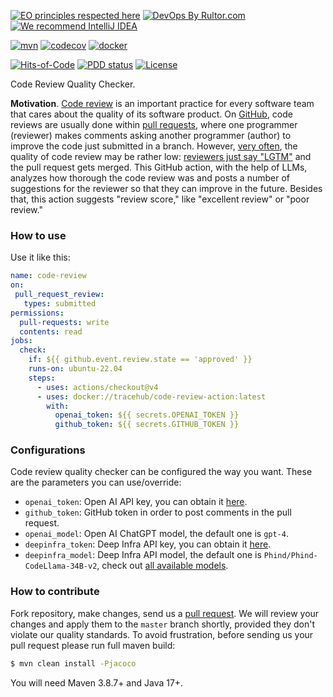 [![EO principles respected here](https://www.elegantobjects.org/badge.svg)](https://www.elegantobjects.org)
[![DevOps By Rultor.com](http://www.rultor.com/b/trarcehubpm/code-review-action)](http://www.rultor.com/p/tracehubpm/code-review-action)
[![We recommend IntelliJ IDEA](https://www.elegantobjects.org/intellij-idea.svg)](https://www.jetbrains.com/idea/)

[![mvn](https://github.com/tracehubpm/code-review-action/actions/workflows/mvn.yml/badge.svg)](https://github.com/tracehubpm/code-review-action/actions/workflows/mvn.yml)
[![codecov](https://codecov.io/gh/tracehubpm/code-review-action/graph/badge.svg?token=JlkMLSJgRo)](https://codecov.io/gh/tracehubpm/code-review-action)
[![docker](https://img.shields.io/docker/v/tracehub/code-review-action/latest)](https://hub.docker.com/repository/docker/tracehub/code-review-action/general)

[![Hits-of-Code](https://hitsofcode.com/github/tracehubpm/code-review-action)](https://hitsofcode.com/view/github/tracehubpm/code-review-action)
[![PDD status](http://www.0pdd.com/svg?name=tracehubpm/code-review-action)](http://www.0pdd.com/p?name=tracehubpm/code-review-action)
[![License](https://img.shields.io/badge/license-MIT-green.svg)](https://github.com/tracehubpm/code-review-action/blob/master/LICENSE.txt)

Code Review Quality Checker.

**Motivation**.
[Code review](https://en.wikipedia.org/wiki/Code_review) is an important practice for every software team that cares about
the quality of its software product. On [GitHub](https://github.com), code reviews are usually done
within [pull requests](https://github.com/features/code-review), where one programmer (reviewer) makes comments asking
another programmer (author) to improve the code just submitted in a branch.
However, [very often](https://www.yegor256.com/2015/02/09/serious-code-reviewer.html),
the quality of code review may be rather low: [reviewers just say "LGTM"](https://www.l3r8y.ru/2023/08/06/dont-be-shy-cry#dont-upset-people)
and the pull request gets merged. This GitHub action, with the help of LLMs,
analyzes how thorough the code review was and posts a number of suggestions
for the reviewer so that they can improve in the future.
Besides that, this action suggests "review score," like
"excellent review" or "poor review."

### How to use

Use it like this:
```yml
name: code-review
on:
 pull_request_review:
   types: submitted
permissions:
  pull-requests: write
  contents: read
jobs:
  check:
    if: ${{ github.event.review.state == 'approved' }}
    runs-on: ubuntu-22.04
    steps:
      - uses: actions/checkout@v4
      - uses: docker://tracehub/code-review-action:latest
        with:
          openai_token: ${{ secrets.OPENAI_TOKEN }}
          github_token: ${{ secrets.GITHUB_TOKEN }}
```

### Configurations

Code review quality checker can be configured the way you want.
These are the parameters you can use/override:

* `openai_token`: Open AI API key, you can obtain it [here](https://platform.openai.com/api-keys).
* `github_token`: GitHub token in order to post comments in the pull request.
* `openai_model`: Open AI ChatGPT model, the default one is `gpt-4`.
* `deepinfra_token`: Deep Infra API key, you can obtain it [here](https://deepinfra.com/dash/api_keys).
* `deepinfra_model`: Deep Infra API model, the default one is `Phind/Phind-CodeLlama-34B-v2`,
  check out [all available models](https://deepinfra.com/models/text-generation).

### How to contribute

Fork repository, make changes, send us a [pull request](https://www.yegor256.com/2014/04/15/github-guidelines.html).
We will review your changes and apply them to the `master` branch shortly,
provided they don't violate our quality standards. To avoid frustration,
before sending us your pull request please run full maven build:

```bash
$ mvn clean install -Pjacoco
```

You will need Maven 3.8.7+ and Java 17+.
